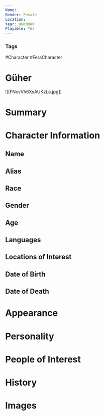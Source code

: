```yaml
---
Name: 
Gender: Female
Location: 
Year: UNKNOWN
Playable: Yes
---
```


### Tags
#Character #FeraCharacter 

# Güher
![[FNcvVh6XsAUKzLa.jpg]]

# Summary


# Character Information

## Name

## Alias

## Race

## Gender

## Age

## Languages

## Locations of Interest

## Date of Birth

## Date of Death

# Appearance

# Personality

# People of Interest

# History

# Images
